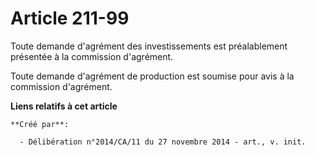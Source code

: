 # Article 211-99

Toute demande d'agrément des investissements est préalablement présentée à la commission d'agrément. 

Toute demande d'agrément de production est soumise pour avis à la commission d'agrément.

**Liens relatifs à cet article**

	**Créé par**:

	  - Délibération n°2014/CA/11 du 27 novembre 2014 - art., v. init.
